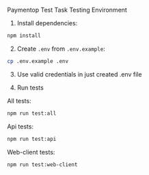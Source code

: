 Paymentop Test Task Testing Environment

1. Install dependencies:
```sh
npm install
```

2. Create `.env` from `.env.example`:

```sh
cp .env.example .env
```

3. Use valid credentials in just created .env file

4. Run tests

All tests:

```sh
npm run test:all
```

Api tests:

```sh
npm run test:api
```

Web-client tests:

```sh
npm run test:web-client
```
